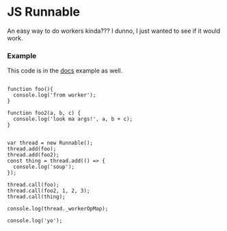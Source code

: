 # JS Runnable

An easy way to do workers kinda??? I dunno, I just wanted to see if it would work.

### Example
This code is in the [docs](https://vantreeseba.github.io/jsrunnable/) example as well.

```

function foo(){
  console.log('from worker');
}

function foo2(a, b, c) {
  console.log('look ma args!', a, b + c);
}


var thread = new Runnable();
thread.add(foo);
thread.add(foo2);
const thing = thread.add(() => {
  console.log('soup');
});

thread.call(foo);
thread.call(foo2, 1, 2, 3);
thread.call(thing);

console.log(thread._workerOpMap);

console.log('yo');
```
